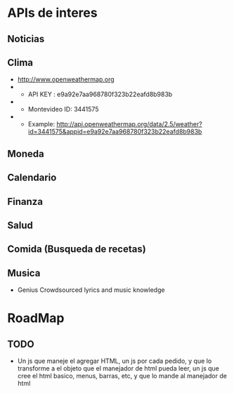 # APIs de interes

## Noticias


## Clima
 - http://www.openweathermap.org
 - - API KEY : e9a92e7aa968780f323b22eafd8b983b
 - - Montevideo ID: 3441575
 - - Example: http://api.openweathermap.org/data/2.5/weather?id=3441575&appid=e9a92e7aa968780f323b22eafd8b983b

## Moneda


## Calendario


## Finanza


## Salud


## Comida (Busqueda de recetas)

## Musica
 - Genius	Crowdsourced lyrics and music knowledge	

# RoadMap

## TODO
 - Un js que maneje el agregar HTML, un js por cada pedido, y que lo transforme a el objeto que el manejador de html pueda leer, un js que cree el html basico, menus, barras, etc, y que lo mande al manejador de html